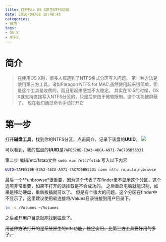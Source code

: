 ```yaml
---
title: 打开Mac OS X原生NTFS功能
date: 2016/04/08 10:48:43
categories:
- 技巧
tags:
- OS X
- NTFS
---
```

# 简介
>在使用OS X时，很多人都遇到了NTFS格式分区写入问题。
>第一种方法是使用第三方工具，诸如Paragon NTFS for MAC.虽然使用起来很简单，但是这个工具是收费的，而且用起来感觉不太稳定。
>其实在10.5的时候，OS X就支持直接写入NTFS分区的，只是后来由于微软限制，这个功能被屏蔽了。
>现在我们通过命令手动打开它
<!-- more -->

# 第一步
打开**磁盘工具**，找到你的NTFS分区，点击简介，记录下该盘的**UUID**。
![](http://7xsjru.com2.z0.glb.clouddn.com/2016-04-02-%E5%B1%8F%E5%B9%95%E5%BF%AB%E7%85%A7%202016-04-02%20%E4%B8%8B%E5%8D%883.13.43.png)


可以看到，我的磁盘的**UUID**是`7AFE520E-E3A3-46CA-A971-7AC7D5B55331`

第二步
编辑/etc/fstab文件
`sudo vim /etc/fstab`
写入以下内容
``` bash
UUID=7AFE520E-E3A3-46CA-A971-7AC7D5B55331 none ntfs rw,auto,nobrowse
```
最后一个**unbrowse*很重要，因为这个代表了在finder里不显示这个分区，这个选项非常重要，如果不打开的话挂载是不会成功的。
之后重启电脑就能识别，如果是移动硬盘，重新拔插就可以了。
但是有个很大的问题，这个分区在finder中不显示了，这里建议使用软连接将/Values目录链接到用户目录下。

``` bash
ln -s /Volumes ~/Volumes
```

之后点开用户目录就能找到磁盘了。

~~用这种方法打开的是系统原生的ntfs功能，稳定实用，比第三方工具要好用的多了。~~
